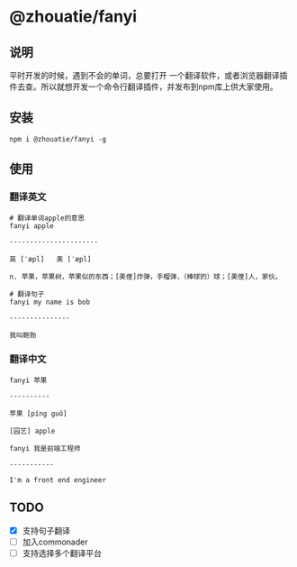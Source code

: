 # @zhouatie/fanyi

## 说明

平时开发的时候，遇到不会的单词，总要打开 一个翻译软件，或者浏览器翻译插件去查。所以就想开发一个命令行翻译插件，并发布到npm库上供大家使用。

## 安装

`npm i @zhouatie/fanyi -g`

## 使用

### 翻译英文

```shell
# 翻译单词apple的意思
fanyi apple

----------------------

英 [ˈæpl]   美 [ˈæpl]

n. 苹果，苹果树，苹果似的东西；[美俚]炸弹，手榴弹，（棒球的）球；[美俚]人，家伙。
```

```shell
# 翻译句子
fanyi my name is bob

---------------

我叫鲍勃

```

### 翻译中文

```shell
fanyi 苹果

----------

苹果 [píng guǒ]

[园艺] apple
```

```shell
fanyi 我是前端工程师

-----------

I'm a front end engineer
```

## TODO

- [x] 支持句子翻译
- [ ] 加入commonader
- [ ] 支持选择多个翻译平台
